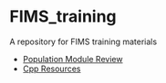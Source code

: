 # FIMS_training
A repository for FIMS training materials

- [Population Module Review](https://noaa-fims.github.io/FIMS_training/articles/population-hpp-review.html)
- [Cpp Resources](https://noaa-fims.github.io/FIMS_training/articles/cpp-resources.html)

